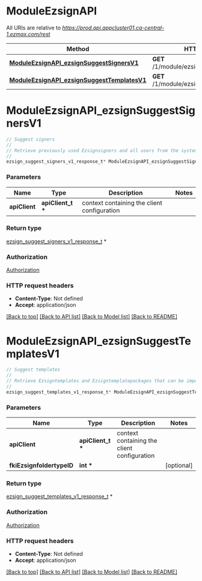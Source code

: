# ModuleEzsignAPI

All URIs are relative to *https://prod.api.appcluster01.ca-central-1.ezmax.com/rest*

Method | HTTP request | Description
------------- | ------------- | -------------
[**ModuleEzsignAPI_ezsignSuggestSignersV1**](ModuleEzsignAPI.md#ModuleEzsignAPI_ezsignSuggestSignersV1) | **GET** /1/module/ezsign/suggestSigners | Suggest signers
[**ModuleEzsignAPI_ezsignSuggestTemplatesV1**](ModuleEzsignAPI.md#ModuleEzsignAPI_ezsignSuggestTemplatesV1) | **GET** /1/module/ezsign/suggestTemplates | Suggest templates


# **ModuleEzsignAPI_ezsignSuggestSignersV1**
```c
// Suggest signers
//
// Retrieve previously used Ezsignsigners and all users from the system
//
ezsign_suggest_signers_v1_response_t* ModuleEzsignAPI_ezsignSuggestSignersV1(apiClient_t *apiClient);
```

### Parameters
Name | Type | Description  | Notes
------------- | ------------- | ------------- | -------------
**apiClient** | **apiClient_t \*** | context containing the client configuration |

### Return type

[ezsign_suggest_signers_v1_response_t](ezsign_suggest_signers_v1_response.md) *


### Authorization

[Authorization](../README.md#Authorization)

### HTTP request headers

 - **Content-Type**: Not defined
 - **Accept**: application/json

[[Back to top]](#) [[Back to API list]](../README.md#documentation-for-api-endpoints) [[Back to Model list]](../README.md#documentation-for-models) [[Back to README]](../README.md)

# **ModuleEzsignAPI_ezsignSuggestTemplatesV1**
```c
// Suggest templates
//
// Retrieve Ezsigntemplates and Ezsigntemplatepackages that can be imported in a Ezsignfolder
//
ezsign_suggest_templates_v1_response_t* ModuleEzsignAPI_ezsignSuggestTemplatesV1(apiClient_t *apiClient, int *fkiEzsignfoldertypeID);
```

### Parameters
Name | Type | Description  | Notes
------------- | ------------- | ------------- | -------------
**apiClient** | **apiClient_t \*** | context containing the client configuration |
**fkiEzsignfoldertypeID** | **int \*** |  | [optional] 

### Return type

[ezsign_suggest_templates_v1_response_t](ezsign_suggest_templates_v1_response.md) *


### Authorization

[Authorization](../README.md#Authorization)

### HTTP request headers

 - **Content-Type**: Not defined
 - **Accept**: application/json

[[Back to top]](#) [[Back to API list]](../README.md#documentation-for-api-endpoints) [[Back to Model list]](../README.md#documentation-for-models) [[Back to README]](../README.md)

